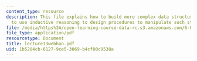 ```yaml
---
content_type: resource
description: This file explains how to build more complex data structures, and how
  to use inductive reasoning to design procedures to manipulate such structures.
file: /media/https%3A/open-learning-course-data-rc.s3.amazonaws.com/6-001-structure-and-interpretation-of-computer-programs-spring-2005/1b5204cb61279ce53069b4cf00c9538a_lecture13webhan.pdf
file_type: application/pdf
resourcetype: Document
title: lecture13webhan.pdf
uid: 1b5204cb-6127-9ce5-3069-b4cf00c9538a
---
```


